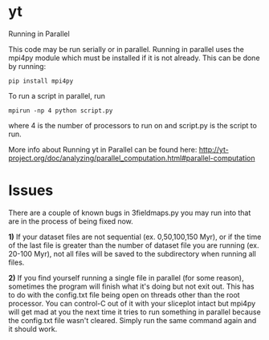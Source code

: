 # yt

Running in Parallel

This code may be run serially or in parallel. Running in parallel uses the mpi4py module which must be installed if it is not already.
This can be done by running: 

    pip install mpi4py

To run a script in parallel, run 

    mpirun -np 4 python script.py

where 4 is the number of processors to run on and script.py is the script to run.

More info about Running yt in Parallel can be found here: http://yt-project.org/doc/analyzing/parallel_computation.html#parallel-computation

# Issues

There are a couple of known bugs in 3fieldmaps.py you may run into that are in the process of being fixed now.

**1)**
If your dataset files are not sequential (ex. 0,50,100,150 Myr), or if the time of the last file is greater than the number of dataset file you are running (ex. 20-100 Myr), not all files will be saved to the subdirectory when running all files.

**2)**
If you find yourself running a single file in parallel (for some reason), sometimes the program will finish what it's doing but not exit out. This has to do with the config.txt file being open on threads other than the root processor. You can control-C out of it with your sliceplot intact but mpi4py will get mad at you the next time it tries to run something in parallel because the config.txt file wasn't cleared. Simply run the same command again and it should work.
